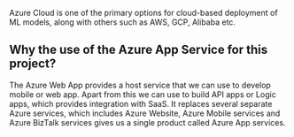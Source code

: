 Azure Cloud is one of the primary options for cloud-based deployment of ML models, along with others such as AWS, GCP, Alibaba etc.

## Why the use of the Azure App Service for this project?

The Azure Web App provides a host service that we can use to develop mobile or web app. Apart from this we can use to build API apps or Logic apps, which provides integration with SaaS. It replaces several separate Azure services, which includes Azure Website, Azure Mobile services and Azure BizTalk services gives us a single product called Azure App services.

